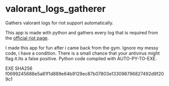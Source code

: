 # valorant_logs_gatherer
Gathers valorant logs for riot support automatically.

This app is made with python and gathers every log that is required from the [official riot page](https://support-valorant.riotgames.com/hc/en-us/articles/360048981973-Gathering-Logs-in-VALORANT).

I made this app for fun after i came back from the gym. Ignore my messy code, i have a condition. There is a small chance that your antivirus might flag it.Its a false positive. Python code compiled with AUTO-PY-TO-EXE.



EXE SHA256 f0699245688e5a81f1d889e64b9129ec87b07803e133098796827492d9f209c1



